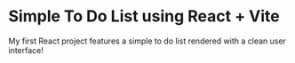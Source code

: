 # Simple To Do List using React + Vite

My first React project features a simple to do list rendered with a clean user interface!




